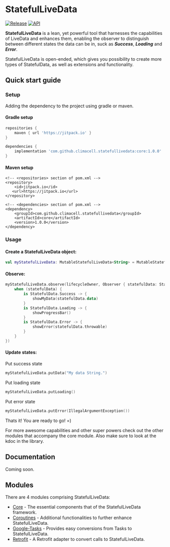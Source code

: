 
# StatefulLiveData
[![Release](https://jitpack.io/v/climacell/statefullivedata.svg?style=flat-square)](https://jitpack.io/#climacell/statefullivedata) [![API](https://img.shields.io/badge/API-14%2B-blue.svg?style=flat-square)](https://android-arsenal.com/api?level=14)

**StatefulLiveData** is a lean, yet powerful tool that harnesses the capabilities of LiveData and enhances them, enabling the observer to distinguish between different states the data can be in, suck as  ***Success***, ***Loading*** and ***Error***.

StatefulLiveData is open-ended, which gives you possibility to create more types of StatefulData, as well as extensions and functionality.
## Quick start guide
### Setup
Adding the dependency to the project using gradle or maven.

#### Gradle setup
```gradle
repositories {
    maven { url 'https://jitpack.io' }
}

dependencies {
    implementation 'com.github.climacell.statefullivedata:core:1.0.0'
}
```
#### Maven setup
```maven-pom
<!-- <repositories> section of pom.xml -->
<repository>
    <id>jitpack.io</id>
   <url>https://jitpack.io</url>
</repository>

<!-- <dependencies> section of pom.xml -->
<dependency>
    <groupId>com.github.climacell.statefullivedata</groupId>
    <artifactId>core</artifactId>
    <version>1.0.0</version>
</dependency>
```
### Usage
#### Create a StatefulLiveData object:
```kotlin
val myStatefulLiveData: MutableStatefulLiveData<String> = MutableStatefulLiveData<String>()
```
#### Observe:
```kotlin
myStatefulLiveData.observe(lifecycleOwner, Observer { statefulData: StatefulData<String> ->  
	when (statefulData) {  
		is StatefulData.Success -> {  
			showMyData(statefulData.data)  
		}
		is StatefulData.Loading -> {  
			showProgressBar()  
		}
		is StatefulData.Error -> {  
			showError(statefulData.throwable)  
		} 
	}
})
```
#### Update states:
Put success state
```kotlin
myStatefulLiveData.putData("My data String.") 
``` 
Put loading state
```kotlin
myStatefulLiveData.putLoading()
```
Put error state
```kotlin
myStatefulLiveData.putError(IllegalArgumentException())
```
Thats it! You are ready to go! =)

For more awesome capabilities and other super powers check out the other modules that accompany the core module.
Also make sure to look at the kdoc in the library.

## Documentation
Coming soon.
## Modules
There are 4 modules comprising StatefulLiveData:
 - [Core](https://github.com/climacell/StatefulLiveData/tree/master/core) - The essential components that of the StatefulLiveData framework.
 - [Coroutines](https://github.com/climacell/StatefulLiveData/tree/master/coroutines)  - Additional functionalities to further enhance StatefulLiveData.
 - [Google-Tasks](https://github.com/climacell/StatefulLiveData/tree/master/google-tasks) - Provides easy conversions from Tasks to StatefulLiveData.
 - [Retrofit](https://github.com/climacell/StatefulLiveData/tree/master/retrofit) - A Retrofit adapter to convert calls to StatefulLiveData.